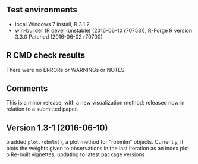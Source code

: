## Test environments
* local Windows 7 install, R 3.1.2
* win-builder (R devel (unstable) (2016-06-10 r70753)), R-Forge R version 3.3.0 Patched (2016-06-02 r70700)

## R CMD check results
There were no ERRORs or WARNINGs or NOTES.  

## Comments
This is a minor release, with a new visualization method; released now in relation to a 
submitted paper.

## Version 1.3-1 (2016-06-10)

o added `plot.robmlm()`, a plot method for "robmlm" objects.  Currently, it plots the weights given
  to observations in the last iteration as an index plot.
o Re-built vignettes, updating to latest package versions


